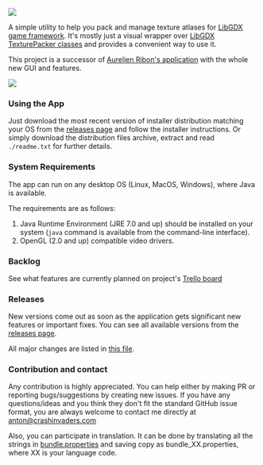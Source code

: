 ![](https://i.imgur.com/7aOmSQb.png)

A simple utility to help you pack and manage texture atlases for [LibGDX game framework](https://github.com/libgdx/libgdx).
It's mostly just a visual wrapper over [LibGDX TexturePacker classes](https://github.com/libgdx/libgdx/wiki/Texture-packer)
and provides a convenient way to use it.

This project is a successor of [Aurelien Ribon's application](http://www.aurelienribon.com/blog/2012/06/texturepacker-gui-support-for-multiple-packs/) with the whole new GUI and features.

![](http://i.imgur.com/tEFWr68.png)

### Using the App
Just download the most recent version of installer distribution matching your OS from the [releases page](https://github.com/crashinvaders/gdx-texture-packer-gui/releases) and follow the installer instructions. Or simply download the distribution files archive, extract and read `./readme.txt` for further details.

### System Requirements
The app can run on any desktop OS (Linux, MacOS, Windows), where Java is available.

The requirements are as follows:
1. Java Runtime Environment (JRE 7.0 and up) should be installed on your system (`java` command is available from the command-line interface).
2. OpenGL (2.0 and up) compatible video drivers. 

### Backlog
See what features are currently planned on project's [Trello board](https://trello.com/b/mugauAoC)

### Releases
New versions come out as soon as the application gets significant new features or important fixes. You can see all available versions from the [releases page](https://github.com/crashinvaders/gdx-texture-packer-gui/releases).

All major changes are listed in [this file](https://github.com/crashinvaders/gdx-texture-packer-gui/blob/master/CHANGES).

### Contribution and contact
Any contribution is highly appreciated. You can help either by making PR or reporting bugs/suggestions by creating new issues.
If you have any questions/ideas and you think they don't fit the standard GitHub issue format, you are always welcome to contact me directly at anton@crashinvaders.com

Also, you can participate in translation. It can be done by translating all the strings in [bundle.properties](https://github.com/crashinvaders/gdx-texture-packer-gui/blob/master/assets/i18n/bundle.properties) and saving copy as bundle_XX.properties, where XX is your language code.
